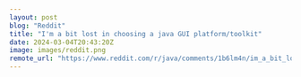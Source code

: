 ```yaml
---
layout: post
blog: "Reddit"
title: "I'm a bit lost in choosing a java GUI platform/toolkit"
date: 2024-03-04T20:43:20Z
image: images/reddit.png
remote_url: "https://www.reddit.com/r/java/comments/1b6lm4n/im_a_bit_lost_in_choosing_a_java_gui/"
---
```

